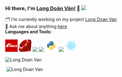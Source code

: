 ### Hi there, I'm [Long Doãn Văn!](https://github.com/doanlong266/) 👋 <img height="10" src="https://upload.wikimedia.org/wikipedia/commons/thumb/1/1b/Flag_of_North_Vietnam_%281955%E2%80%931976%29.svg/230px-Flag_of_North_Vietnam_%281955%E2%80%931976%29.svg.png"></br>
🗂 I’m currently working on my project <a href="https://github.com/doanlong266">Long Doan Van</a> </br>
💬 Ask me about anything <a href="mailto: doanlong266@gmail.com">here</a> </br> 
   <b>Languages and Tools:</b> </br></br>
<code><img height="40" src="https://raw.githubusercontent.com/github/explore/80688e429a7d4ef2fca1e82350fe8e3517d3494d/topics/rails/rails.png"></code>
<code><img height="40" src="https://raw.githubusercontent.com/github/explore/80688e429a7d4ef2fca1e82350fe8e3517d3494d/topics/ruby/ruby.png"></code>
<code><img height="40" src="https://cdn.blob.lionpham.com/uploads/2016/08/c-Sharp.png"></code>
<code><img height="40" src="https://khaind.github.io/img/cpp_icon.png"></code>
<code><img height="40" src="https://raw.githubusercontent.com/github/explore/80688e429a7d4ef2fca1e82350fe8e3517d3494d/topics/python/python.png"></code>
<code><img height="40" src="https://cdn-icons-png.flaticon.com/512/732/732212.png"></code>
<code><img height="40" src="https://raw.githubusercontent.com/github/explore/80688e429a7d4ef2fca1e82350fe8e3517d3494d/topics/react/react.png"></code>
<p><img src="https://github-readme-stats.vercel.app/api/top-langs?username=doanlong266&show_icons=true&locale=en&layout=compact&theme=tokyonight" alt="Long Doan Van" /></p>
<p>&nbsp;<img src="https://github-readme-stats.vercel.app/api?username=doanlong266&show_icons=true&locale=en&theme=tokyonight" alt="Long Doan Van" /></p>
